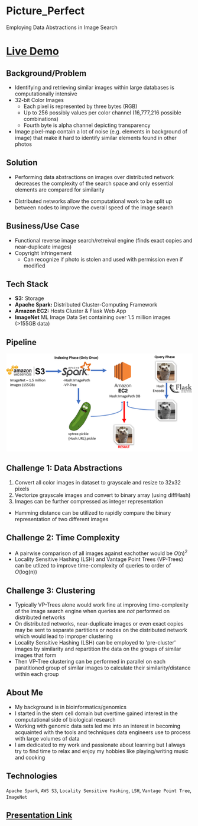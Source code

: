 # Picture_Perfect
Employing Data Abstractions in Image Search

 # [Live Demo](http://bigdatageno.me/ "Picture Perfect")

## Background/Problem

- Identifying and retrieving similar images within large databases is computationally intensive
- 32-bit Color Images 
    - Each pixel is represented by three bytes (RGB)
    - Up to 256 possibly values per color channel (16,777,216 possible combinations)
    - Fourth byte is alpha channel depicting transparency
- Image pixel-map contain a lot of noise (e.g. elements in background of image) that make it hard to identify similar elements found in other photos

## Solution

- Performing data abstractions on images over distributed network decreases the complexity of the search space and only essential elements are compared for similarity

- Distributed networks allow the computational work to be split up between nodes to improve the overall speed of the image search

## Business/Use Case
- Functional reverse image search/retreival engine (finds exact copies and near-duplicate images)
- Copyright Infringement
    - Can recognize if photo is stolen and used with permission even if modified

## Tech Stack

- **S3:** Storage
- **Apache Spark:** Distributed Cluster-Computing Framework 
- **Amazon EC2:** Hosts Cluster & Flask Web App
- **ImageNet** ML Image Data Set containing over 1.5 million images (>155GB data)

## Pipeline

![alt text](pipeline.png "Project Pipeline")

## Challenge 1: Data Abstractions

1. Convert all color images in dataset to grayscale and resize to 32x32 pixels
2. Vectorize grayscale images and convert to binary array (using diffHash)
3. Images can be further compressed as integer representation
* Hamming distance can be utilized to rapidly compare the binary representation of two different images

## Challenge 2: Time Complexity

* A pairwise comparison of all images against eachother would be *O*(n)<sup>2</sup>
* Locality Sensitive Hashing (LSH) and Vantage Point Trees (VP-Trees) can be utlized to improve time-complexity of queries to order of *O*(log(n))

## Challenge 3: Clustering

* Typically VP-Trees alone would work fine at improving time-complexity of the image search engine when queries are *not* performed on distributed networks
* On distributed networks, near-duplicate images or even exact copies may be sent to separate partitions or nodes on the distributed network which would lead to improper clustering
* Locality Sensitive Hashing (LSH) can be employed to 'pre-cluster' images by similarity and repartition the data on the groups of similar images that form
* Then VP-Tree clustering can be performed in parallel on each paratitioned group of similar images to calculate their similarity/distance within each group

## About Me

* My background is in bioinformatics/genomics
* I started in the stem cell domain but overtime gained interest in the computational side of biological research
* Working with genomic data sets led me into an interest in becoming acquainted with the tools and techniques data engineers use to process with large volumes of data
* I am dedicated to my work and passionate about learning but I always try to find time to relax and enjoy my hobbies like playing/writing music and cooking

## Technologies
`Apache Spark`, `AWS S3`, `Locality Sensitive Hashing`, `LSH`, `Vantage Point Tree`, `ImageNet`

## [Presentation Link](http://bit.ly/Vasco_PicturePerfect "Picture Perfect Presentation Slides")
